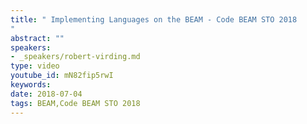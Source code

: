 ```yaml
---
title: " Implementing Languages on the BEAM - Code BEAM STO 2018
"
abstract: ""
speakers:
- _speakers/robert-virding.md
type: video
youtube_id: mN82fip5rwI
keywords: 
date: 2018-07-04
tags: BEAM,Code BEAM STO 2018
---
```

